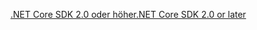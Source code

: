 [<span data-ttu-id="ad546-101">.NET Core SDK 2.0 oder höher</span><span class="sxs-lookup"><span data-stu-id="ad546-101">.NET Core SDK 2.0 or later</span></span>](https://www.microsoft.com/net/download)
